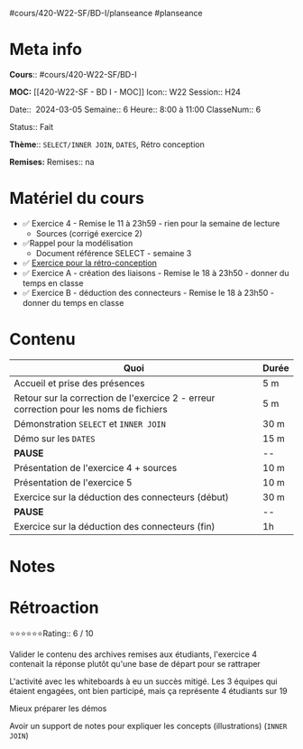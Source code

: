 #cours/420-W22-SF/BD-I/planseance #planseance
# Meta info
**Cours**::  #cours/420-W22-SF/BD-I

**MOC:** [[420-W22-SF - BD I - MOC]]
Icon::  <span class="chip cours-1">W22</span>
Session:: H24

Date::  2024-03-05
Semaine:: 6
Heure:: 8:00 à 11:00
ClasseNum:: 6

Status:: <span class="chip done">Fait</span>

**Thème**:: `SELECT/INNER JOIN`, `DATES`, Rétro conception

**Remises:**
Remises:: <span class="chip na">na</span>
# Matériel du cours
* ✅ Exercice 4 - Remise le 11 à 23h59 - rien pour la semaine de lecture
	* Sources (corrigé exercice 2)
* ✅Rappel pour la modélisation
	* Document référence SELECT - semaine 3
* ✅ [Exercice pour la rétro-conception ](https://miro.com/app/board/uXjVNqbKodY=/)
* ✅ Exercice A - création des liaisons - Remise le 18 à 23h50 - donner du temps en classe
* ✅ Exercice B -  déduction des connecteurs - Remise le 18 à 23h50  - donner du temps en classe
# Contenu
| Quoi                                                                                   | Durée |
| -------------------------------------------------------------------------------------- | ----- |
| Accueil et prise des présences                                                         | 5 m   |
| Retour sur la correction de l'exercice 2 - erreur correction pour les noms de fichiers | 5 m   |
| Démonstration `SELECT` et `INNER JOIN`                                                 | 30 m  |
| Démo sur les `DATES`                                                                   | 15 m  |
| **PAUSE**                                                                              | --    |
| Présentation de l'exercice 4 + sources                                                 | 10 m  |
| Présentation de l'exercice 5                                                           | 10 m  |
| Exercice sur la déduction des connecteurs (début)                                      | 30 m  |
| **PAUSE**                                                                              | --    |
| Exercice sur la déduction des connecteurs (fin)                                        | 1h    |
# Notes

# Rétroaction
⭐⭐⭐⭐⭐⭐Rating:: 6 / 10

Valider le contenu des archives remises aux étudiants, l'exercice 4 contenait la réponse plutôt qu'une base de départ pour se rattraper

L'activité avec les whiteboards à eu un succès mitigé. Les 3 équipes qui étaient engagées, ont bien participé, mais ça représente 4 étudiants sur 19

Mieux préparer les démos

Avoir un support de notes pour expliquer les concepts (illustrations) (`INNER JOIN`)